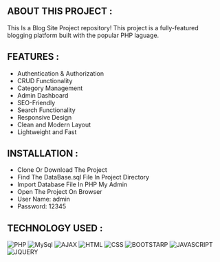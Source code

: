 ## ABOUT THIS PROJECT :

This Is a Blog Site Project repository! 
This project is a fully-featured blogging platform built with the popular PHP laguage. 

## FEATURES :

- Authentication & Authorization
- CRUD Functionality
- Category Management
- Admin Dashboard
- SEO-Friendly
- Search Functionality
- Responsive Design
- Clean and Modern Layout
- Lightweight and Fast

## INSTALLATION :

- Clone Or Download The Project
- Find The DataBase.sql File In Project Directory
- Import Database File In PHP My Admin
- Open The Project On Browser
- User Name: admin
- Password: 12345

## TECHNOLOGY USED :

![PHP](https://img.shields.io/badge/PHP-blue?style=for-the-badge)
![MySql](https://img.shields.io/badge/MySql-green?style=for-the-badge)
![AJAX](https://img.shields.io/badge/AJAX-black?style=for-the-badge)
![HTML](https://img.shields.io/badge/HTML-red?style=for-the-badge)
![CSS](https://img.shields.io/badge/CSS-blue?style=for-the-badge)
![BOOTSTARP](https://img.shields.io/badge/BOOTSTARP-purple?style=for-the-badge)
![JAVASCRIPT](https://img.shields.io/badge/JAVASCRIPT-yellow?style=for-the-badge)
![JQUERY](https://img.shields.io/badge/JQUERY-black?style=for-the-badge)
  
